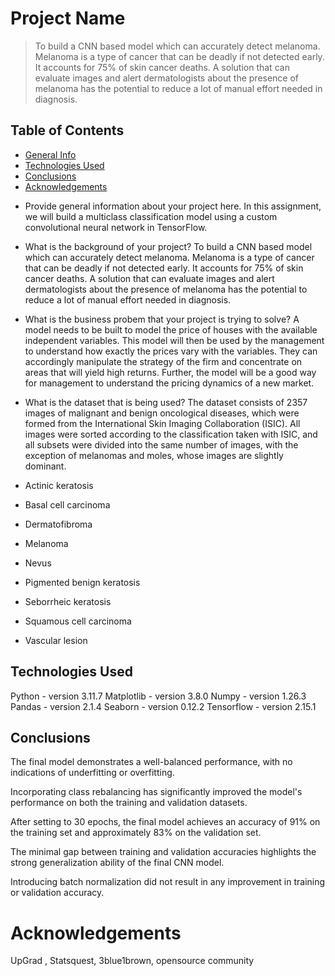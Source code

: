 # Project Name
> To build a CNN based model which can accurately detect melanoma. Melanoma is a type of cancer that can be deadly if not detected early. It accounts for 75% of skin cancer deaths. A solution that can evaluate images and alert dermatologists about the presence of melanoma has the potential to reduce a lot of manual effort needed in diagnosis.


## Table of Contents
* [General Info](#general-information)
* [Technologies Used](#technologies-used)
* [Conclusions](#conclusions)
* [Acknowledgements](#acknowledgements)


- Provide general information about your project here.
In this assignment, we will build a multiclass classification model using a custom convolutional neural network in TensorFlow. 
  
- What is the background of your project?
To build a CNN based model which can accurately detect melanoma. Melanoma is a type of cancer that can be deadly if not detected early. It accounts for 75% of skin cancer deaths. A solution that can evaluate images and alert dermatologists about the presence of melanoma has the potential to reduce a lot of manual effort needed in diagnosis.

- What is the business probem that your project is trying to solve?
 A model needs to be built to model the price of houses with the available independent variables. This model will then be used by the management to understand how exactly the prices vary with the variables. They can accordingly manipulate the strategy of the firm and concentrate on areas that will yield high returns. Further, the model will be a good way for management to understand the pricing dynamics of a new market.

- What is the dataset that is being used?
 The dataset consists of 2357 images of malignant and benign oncological diseases, which were formed from the International Skin Imaging Collaboration (ISIC). All images were sorted according to the classification taken with ISIC, and all subsets were divided into the same number of images, with the exception of melanomas and moles, whose images are slightly dominant.

- Actinic keratosis
- Basal cell carcinoma
- Dermatofibroma
- Melanoma
- Nevus
- Pigmented benign keratosis
- Seborrheic keratosis
- Squamous cell carcinoma
- Vascular lesion


## Technologies Used
Python - version 3.11.7
Matplotlib - version 3.8.0
Numpy - version 1.26.3
Pandas - version 2.1.4
Seaborn - version 0.12.2
Tensorflow - version 2.15.1

## Conclusions 

The final model demonstrates a well-balanced performance, with no indications of underfitting or overfitting.

Incorporating class rebalancing has significantly improved the model's performance on both the training and validation datasets.

After setting to 30 epochs, the final model achieves an accuracy of 91% on the training set and approximately 83% on the validation set.

The minimal gap between training and validation accuracies highlights the strong generalization ability of the final CNN model.

Introducing batch normalization did not result in any improvement in training or validation accuracy.

# Acknowledgements
UpGrad , Statsquest, 3blue1brown, opensource community
